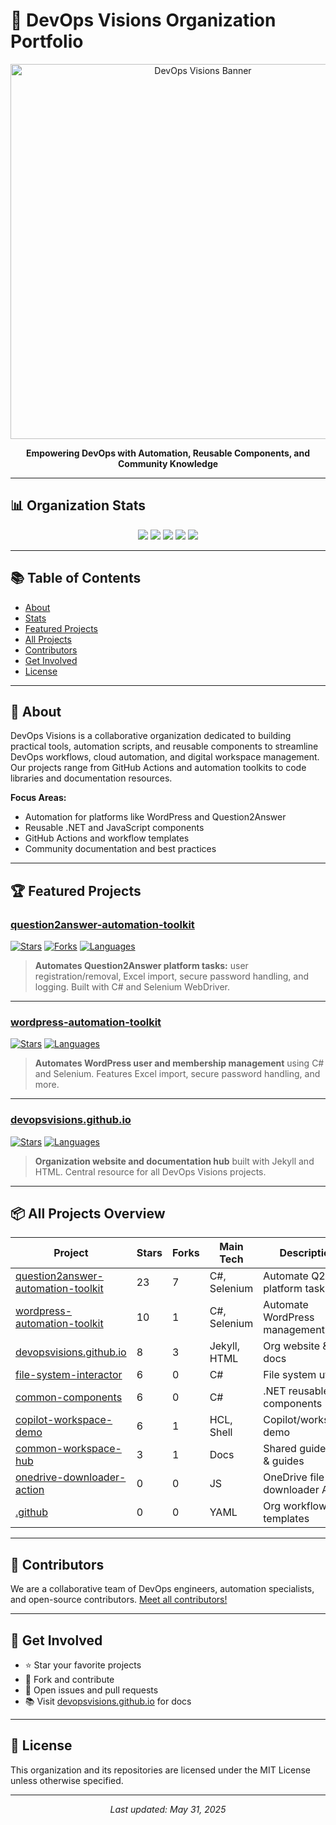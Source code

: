 # 🚀 DevOps Visions Organization Portfolio

<p align="center">
  <img src="https://devopsvisions.github.io/assets/img/banner.png" alt="DevOps Visions Banner" width="600"/>
</p>

<p align="center">
  <b>Empowering DevOps with Automation, Reusable Components, and Community Knowledge</b>
</p>

---

## 📊 Organization Stats

<p align="center">
  <img src="https://img.shields.io/badge/Projects-9-blue"/>
  <img src="https://img.shields.io/badge/Contributors-10+-brightgreen"/>
  <img src="https://img.shields.io/badge/License-MIT-yellow"/>
  <img src="https://img.shields.io/github/stars/DevOpsVisions/question2answer-automation-toolkit?style=social"/>
  <img src="https://img.shields.io/github/forks/DevOpsVisions/question2answer-automation-toolkit?style=social"/>
</p>

---

## 📚 Table of Contents
- [About](#about)
- [Stats](#organization-stats)
- [Featured Projects](#-featured-projects)
- [All Projects](#-all-projects-overview)
- [Contributors](#-contributors)
- [Get Involved](#-get-involved)
- [License](#-license)

---

## 🏢 About
DevOps Visions is a collaborative organization dedicated to building practical tools, automation scripts, and reusable components to streamline DevOps workflows, cloud automation, and digital workspace management. Our projects range from GitHub Actions and automation toolkits to code libraries and documentation resources.

**Focus Areas:**
- Automation for platforms like WordPress and Question2Answer
- Reusable .NET and JavaScript components
- GitHub Actions and workflow templates
- Community documentation and best practices

---

## 🏆 Featured Projects

### [question2answer-automation-toolkit](https://github.com/DevOpsVisions/question2answer-automation-toolkit)
[![Stars](https://img.shields.io/github/stars/DevOpsVisions/question2answer-automation-toolkit?style=social)](https://github.com/DevOpsVisions/question2answer-automation-toolkit/stargazers)
[![Forks](https://img.shields.io/github/forks/DevOpsVisions/question2answer-automation-toolkit?style=social)](https://github.com/DevOpsVisions/question2answer-automation-toolkit/network/members)
[![Languages](https://img.shields.io/github/languages/top/DevOpsVisions/question2answer-automation-toolkit)](https://github.com/DevOpsVisions/question2answer-automation-toolkit/search?l=c%23)

> **Automates Question2Answer platform tasks:** user registration/removal, Excel import, secure password handling, and logging. Built with C# and Selenium WebDriver.

---

### [wordpress-automation-toolkit](https://github.com/DevOpsVisions/wordpress-automation-toolkit)
[![Stars](https://img.shields.io/github/stars/DevOpsVisions/wordpress-automation-toolkit?style=social)](https://github.com/DevOpsVisions/wordpress-automation-toolkit/stargazers)
[![Languages](https://img.shields.io/github/languages/top/DevOpsVisions/wordpress-automation-toolkit)](https://github.com/DevOpsVisions/wordpress-automation-toolkit/search?l=c%23)

> **Automates WordPress user and membership management** using C# and Selenium. Features Excel import, secure password handling, and more.

---

### [devopsvisions.github.io](https://github.com/DevOpsVisions/devopsvisions.github.io)
[![Stars](https://img.shields.io/github/stars/DevOpsVisions/devopsvisions.github.io?style=social)](https://github.com/DevOpsVisions/devopsvisions.github.io/stargazers)
[![Languages](https://img.shields.io/github/languages/top/DevOpsVisions/devopsvisions.github.io)](https://github.com/DevOpsVisions/devopsvisions.github.io/search?l=ruby)

> **Organization website and documentation hub** built with Jekyll and HTML. Central resource for all DevOps Visions projects.

---

## 📦 All Projects Overview

| Project | Stars | Forks | Main Tech | Description |
|---------|-------|-------|-----------|-------------|
| [question2answer-automation-toolkit](https://github.com/DevOpsVisions/question2answer-automation-toolkit) | 23 | 7 | C#, Selenium | Automate Q2A platform tasks |
| [wordpress-automation-toolkit](https://github.com/DevOpsVisions/wordpress-automation-toolkit) | 10 | 1 | C#, Selenium | Automate WordPress management |
| [devopsvisions.github.io](https://github.com/DevOpsVisions/devopsvisions.github.io) | 8 | 3 | Jekyll, HTML | Org website & docs |
| [file-system-interactor](https://github.com/DevOpsVisions/file-system-interactor) | 6 | 0 | C# | File system utilities |
| [common-components](https://github.com/DevOpsVisions/common-components) | 6 | 0 | C# | .NET reusable components |
| [copilot-workspace-demo](https://github.com/DevOpsVisions/copilot-workspace-demo) | 6 | 1 | HCL, Shell | Copilot/workspace demo |
| [common-workspace-hub](https://github.com/DevOpsVisions/common-workspace-hub) | 3 | 1 | Docs | Shared guidelines & guides |
| [onedrive-downloader-action](https://github.com/DevOpsVisions/onedrive-downloader-action) | 0 | 0 | JS | OneDrive file downloader Action |
| [.github](https://github.com/DevOpsVisions/.github) | 0 | 0 | YAML | Org workflow templates |

---

## 👥 Contributors

We are a collaborative team of DevOps engineers, automation specialists, and open-source contributors. [Meet all contributors!](https://github.com/DevOpsVisions)

---

## 📣 Get Involved
- ⭐ Star your favorite projects
- 🍴 Fork and contribute
- 📝 Open issues and pull requests
- 📚 Visit [devopsvisions.github.io](https://devopsvisions.github.io) for docs

---

## 📝 License

This organization and its repositories are licensed under the MIT License unless otherwise specified.

---

<p align="center">
  <i>Last updated: May 31, 2025</i>
</p>
